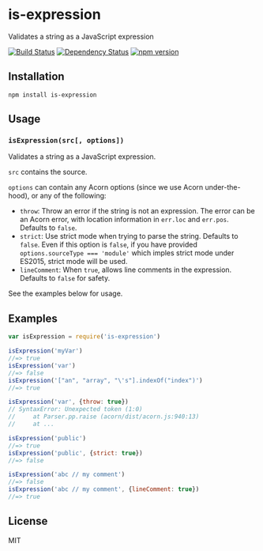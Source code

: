 # is-expression

Validates a string as a JavaScript expression

[![Build Status](https://img.shields.io/travis/TimothyGu/is-expression/master.svg)](https://travis-ci.org/TimothyGu/is-expression)
[![Dependency Status](https://img.shields.io/david/TimothyGu/is-expression.svg)](https://david-dm.org/TimothyGu/is-expression)
[![npm version](https://img.shields.io/npm/v/is-expression.svg)](https://www.npmjs.org/package/is-expression)

## Installation

    npm install is-expression

## Usage

### `isExpression(src[, options])`

Validates a string as a JavaScript expression.

`src` contains the source.

`options` can contain any Acorn options (since we use Acorn under-the-hood),
or any of the following:

- `throw`: Throw an error if the string is not an expression. The error can
  be an Acorn error, with location information in `err.loc` and `err.pos`.
  Defaults to `false`.
- `strict`: Use strict mode when trying to parse the string. Defaults to
  `false`. Even if this option is `false`, if you have provided
  `options.sourceType === 'module'` which imples strict mode under ES2015,
  strict mode will be used.
- `lineComment`: When `true`, allows line comments in the expression.
  Defaults to `false` for safety.

See the examples below for usage.

## Examples

```js
var isExpression = require('is-expression')

isExpression('myVar')
//=> true
isExpression('var')
//=> false
isExpression('["an", "array", "\'s"].indexOf("index")')
//=> true

isExpression('var', {throw: true})
// SyntaxError: Unexpected token (1:0)
//     at Parser.pp.raise (acorn/dist/acorn.js:940:13)
//     at ...

isExpression('public')
//=> true
isExpression('public', {strict: true})
//=> false

isExpression('abc // my comment')
//=> false
isExpression('abc // my comment', {lineComment: true})
//=> true
```

## License

MIT
